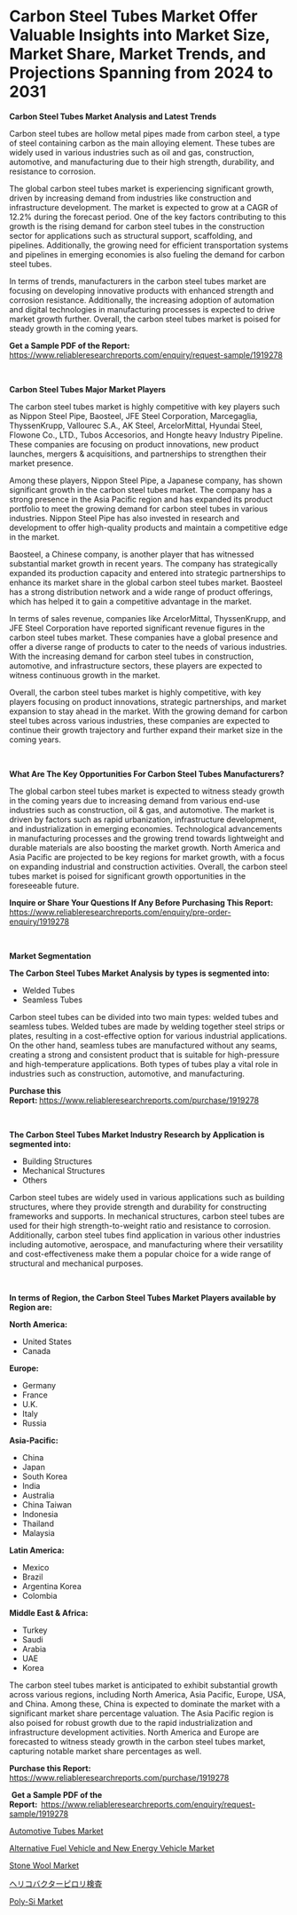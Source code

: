<p><h1>Carbon Steel Tubes Market Offer Valuable Insights into Market Size, Market Share, Market Trends, and Projections Spanning from 2024 to 2031</h1></p><p><strong>Carbon Steel Tubes Market Analysis and Latest Trends</strong></p>
<p><p>Carbon steel tubes are hollow metal pipes made from carbon steel, a type of steel containing carbon as the main alloying element. These tubes are widely used in various industries such as oil and gas, construction, automotive, and manufacturing due to their high strength, durability, and resistance to corrosion.</p><p>The global carbon steel tubes market is experiencing significant growth, driven by increasing demand from industries like construction and infrastructure development. The market is expected to grow at a CAGR of 12.2% during the forecast period. One of the key factors contributing to this growth is the rising demand for carbon steel tubes in the construction sector for applications such as structural support, scaffolding, and pipelines. Additionally, the growing need for efficient transportation systems and pipelines in emerging economies is also fueling the demand for carbon steel tubes.</p><p>In terms of trends, manufacturers in the carbon steel tubes market are focusing on developing innovative products with enhanced strength and corrosion resistance. Additionally, the increasing adoption of automation and digital technologies in manufacturing processes is expected to drive market growth further. Overall, the carbon steel tubes market is poised for steady growth in the coming years.</p></p>
<p><strong>Get a Sample PDF of the Report:&nbsp;</strong> <a href="https://www.reliableresearchreports.com/enquiry/request-sample/1919278">https://www.reliableresearchreports.com/enquiry/request-sample/1919278</a></p>
<p>&nbsp;</p>
<p><strong>Carbon Steel Tubes Major Market Players</strong></p>
<p><p>The carbon steel tubes market is highly competitive with key players such as Nippon Steel Pipe, Baosteel, JFE Steel Corporation, Marcegaglia, ThyssenKrupp, Vallourec S.A., AK Steel, ArcelorMittal, Hyundai Steel, Flowone Co., LTD., Tubos Accesorios, and Hongte heavy Industry Pipeline. These companies are focusing on product innovations, new product launches, mergers & acquisitions, and partnerships to strengthen their market presence.</p><p>Among these players, Nippon Steel Pipe, a Japanese company, has shown significant growth in the carbon steel tubes market. The company has a strong presence in the Asia Pacific region and has expanded its product portfolio to meet the growing demand for carbon steel tubes in various industries. Nippon Steel Pipe has also invested in research and development to offer high-quality products and maintain a competitive edge in the market.</p><p>Baosteel, a Chinese company, is another player that has witnessed substantial market growth in recent years. The company has strategically expanded its production capacity and entered into strategic partnerships to enhance its market share in the global carbon steel tubes market. Baosteel has a strong distribution network and a wide range of product offerings, which has helped it to gain a competitive advantage in the market.</p><p>In terms of sales revenue, companies like ArcelorMittal, ThyssenKrupp, and JFE Steel Corporation have reported significant revenue figures in the carbon steel tubes market. These companies have a global presence and offer a diverse range of products to cater to the needs of various industries. With the increasing demand for carbon steel tubes in construction, automotive, and infrastructure sectors, these players are expected to witness continuous growth in the market.</p><p>Overall, the carbon steel tubes market is highly competitive, with key players focusing on product innovations, strategic partnerships, and market expansion to stay ahead in the market. With the growing demand for carbon steel tubes across various industries, these companies are expected to continue their growth trajectory and further expand their market size in the coming years.</p></p>
<p>&nbsp;</p>
<p><strong>What Are The Key Opportunities For Carbon Steel Tubes Manufacturers?</strong></p>
<p><p>The global carbon steel tubes market is expected to witness steady growth in the coming years due to increasing demand from various end-use industries such as construction, oil & gas, and automotive. The market is driven by factors such as rapid urbanization, infrastructure development, and industrialization in emerging economies. Technological advancements in manufacturing processes and the growing trend towards lightweight and durable materials are also boosting the market growth. North America and Asia Pacific are projected to be key regions for market growth, with a focus on expanding industrial and construction activities. Overall, the carbon steel tubes market is poised for significant growth opportunities in the foreseeable future.</p></p>
<p><strong>Inquire or Share Your Questions If Any Before Purchasing This Report:</strong> <a href="https://www.reliableresearchreports.com/enquiry/pre-order-enquiry/1919278">https://www.reliableresearchreports.com/enquiry/pre-order-enquiry/1919278</a></p>
<p>&nbsp;</p>
<p><strong>Market Segmentation</strong></p>
<p><strong>The Carbon Steel Tubes Market Analysis by types is segmented into:</strong></p>
<p><ul><li>Welded Tubes</li><li>Seamless Tubes</li></ul></p>
<p><p>Carbon steel tubes can be divided into two main types: welded tubes and seamless tubes. Welded tubes are made by welding together steel strips or plates, resulting in a cost-effective option for various industrial applications. On the other hand, seamless tubes are manufactured without any seams, creating a strong and consistent product that is suitable for high-pressure and high-temperature applications. Both types of tubes play a vital role in industries such as construction, automotive, and manufacturing.</p></p>
<p><strong>Purchase this Report:&nbsp;</strong><a href="https://www.reliableresearchreports.com/purchase/1919278">https://www.reliableresearchreports.com/purchase/1919278</a></p>
<p>&nbsp;</p>
<p><strong>The Carbon Steel Tubes Market Industry Research by Application is segmented into:</strong></p>
<p><ul><li>Building Structures</li><li>Mechanical Structures</li><li>Others</li></ul></p>
<p><p>Carbon steel tubes are widely used in various applications such as building structures, where they provide strength and durability for constructing frameworks and supports. In mechanical structures, carbon steel tubes are used for their high strength-to-weight ratio and resistance to corrosion. Additionally, carbon steel tubes find application in various other industries including automotive, aerospace, and manufacturing where their versatility and cost-effectiveness make them a popular choice for a wide range of structural and mechanical purposes.</p></p>
<p>&nbsp;</p>
<p><strong>In terms of Region, the Carbon Steel Tubes Market Players available by Region are:</strong></p>
<p>
    <p> <strong> North America: </strong>
        <ul>
            <li>United States</li>
            <li>Canada</li>
        </ul>
        </p> 
    <p> <strong> Europe: </strong>
        <ul>
            <li>Germany</li>
            <li>France</li>
            <li>U.K.</li>
            <li>Italy</li>
            <li>Russia</li>
        </ul>
        </p> 
    <p> <strong> Asia-Pacific: </strong>
        <ul>
            <li>China</li>
            <li>Japan</li>
            <li>South Korea</li>
            <li>India</li>
            <li>Australia</li>
            <li>China Taiwan</li>
            <li>Indonesia</li>
            <li>Thailand</li>
            <li>Malaysia</li>
        </ul>
        </p> 
    <p> <strong> Latin America: </strong>
        <ul>
            <li>Mexico</li>
            <li>Brazil</li>
            <li>Argentina Korea</li>
            <li>Colombia</li>
        </ul>
        </p> 
    <p> <strong> Middle East & Africa: </strong>
        <ul>
            <li>Turkey</li>
            <li>Saudi</li>
            <li>Arabia</li>
            <li>UAE</li>
            <li>Korea</li>
        </ul>
    </p>
    </p>
<p><p>The carbon steel tubes market is anticipated to exhibit substantial growth across various regions, including North America, Asia Pacific, Europe, USA, and China. Among these, China is expected to dominate the market with a significant market share percentage valuation. The Asia Pacific region is also poised for robust growth due to the rapid industrialization and infrastructure development activities. North America and Europe are forecasted to witness steady growth in the carbon steel tubes market, capturing notable market share percentages as well.</p></p>
<p><strong>Purchase this Report: </strong><a href="https://www.reliableresearchreports.com/purchase/1919278">https://www.reliableresearchreports.com/purchase/1919278</a></p>
<p>&nbsp;<strong>Get a Sample PDF of the Report:&nbsp;&nbsp;</strong><a href="https://www.reliableresearchreports.com/enquiry/request-sample/1919278">https://www.reliableresearchreports.com/enquiry/request-sample/1919278</a></p>
<p><strong></strong></p>
<p><p><a href="https://github.com/biheemgalvinlouises6hokrh3h/Market-Research-Report-List-1/blob/main/automotive-tubes-market.md">Automotive Tubes Market</a></p><p><a href="https://issuu.com/reportprime-2/docs/alternative-fuel-vehicle-and-new-energy-vehicle-ma">Alternative Fuel Vehicle and New Energy Vehicle Market</a></p><p><a href="https://github.com/guneycigdem35/Market-Research-Report-List-2/blob/main/stone-wool-market.md">Stone Wool Market</a></p><p><a href="https://github.com/ihabdkwlxs948/Market-Research-Report-List-1/blob/main/8186270192885.md">ヘリコバクターピロリ検査</a></p><p><a href="https://issuu.com/reportprime-2/docs/poly-si-market-size-2030.pptx">Poly-Si Market</a></p></p>